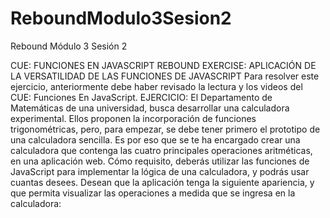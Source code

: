 # ReboundModulo3Sesion2

Rebound Módulo 3 Sesión 2

CUE: FUNCIONES EN JAVASCRIPT
REBOUND EXERCISE: APLICACIÓN DE LA VERSATILIDAD DE LAS FUNCIONES DE JAVASCRIPT
Para resolver este ejercicio, anteriormente debe haber revisado la lectura y los videos del CUE: Funciones 
En JavaScript.
EJERCICIO:
El Departamento de Matemáticas de una universidad, busca desarrollar una calculadora experimental. 
Ellos proponen la incorporación de funciones trigonométricas, pero, para empezar, se debe tener primero 
el prototipo de una calculadora sencilla. Es por eso que se te ha encargado crear una calculadora que 
contenga las cuatro principales operaciones aritméticas, en una aplicación web. Cómo requisito, deberás 
utilizar las funciones de JavaScript para implementar la lógica de una calculadora, y podrás usar cuantas 
desees.
Desean que la aplicación tenga la siguiente apariencia, y que permita visualizar las operaciones a medida 
que se ingresa en la calculadora:
